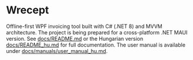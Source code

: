 # Wrecept

Offline-first WPF invoicing tool built with C# (.NET 8) and MVVM architecture. The project is being prepared for a cross-platform .NET MAUI version.
See [docs/README.md](docs/README.md) or the Hungarian version
[docs/README_hu.md](docs/README_hu.md) for full documentation. The user manual
is available under [docs/manuals/user_manual_hu.md](docs/manuals/user_manual_hu.md).

